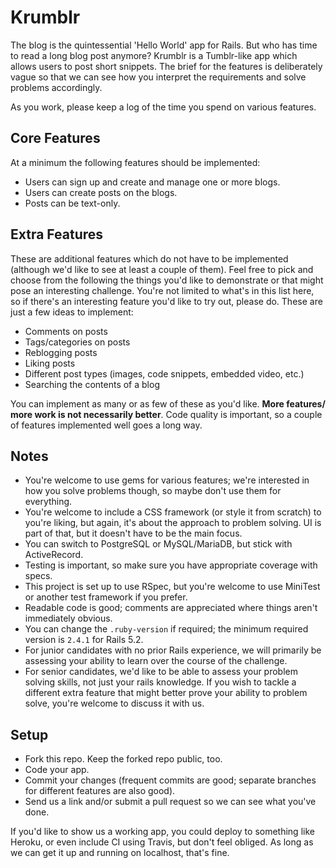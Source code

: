 # Krumblr

The blog is the quintessential 'Hello World' app for Rails. But who has time to
read a long blog post anymore? Krumblr is a Tumblr-like app which allows users
to post short snippets. The brief for the features is deliberately vague so
that we can see how you interpret the requirements and solve problems
accordingly.

As you work, please keep a log of the time you spend on various features.

## Core Features

At a minimum the following features should be implemented:

* Users can sign up and create and manage one or more blogs.
* Users can create posts on the blogs.
* Posts can be text-only.

## Extra Features

These are additional features which do not have to be implemented (although
we'd like to see at least a couple of them). Feel free to pick and choose from
the following the things you'd like to demonstrate or that might pose an
interesting challenge. You're not limited to what's in this list here, so if
there's an interesting feature you'd like to try out, please do. These are just
a few ideas to implement:

* Comments on posts
* Tags/categories on posts
* Reblogging posts
* Liking posts
* Different post types (images, code snippets, embedded video, etc.)
* Searching the contents of a blog

You can implement as many or as few of these as you'd like. **More features/
more work is not necessarily better**. Code quality is important, so a couple
of features implemented well goes a long way.

## Notes

* You're welcome to use gems for various features; we're interested in how you
  solve problems though, so maybe don't use them for everything.
* You're welcome to include a CSS framework (or style it from scratch) to
  you're liking, but again, it's about the approach to problem solving. UI
  is part of that, but it doesn't have to be the main focus.
* You can switch to PostgreSQL or MySQL/MariaDB, but stick with ActiveRecord.
* Testing is important, so make sure you have appropriate coverage with specs.
* This project is set up to use RSpec, but you're welcome to use MiniTest or
  another test framework if you prefer.
* Readable code is good; comments are appreciated where things aren't
  immediately obvious.
* You can change the `.ruby-version` if required; the minimum required version
  is `2.4.1` for Rails 5.2.
* For junior candidates with no prior Rails experience, we will primarily be assessing
  your ability to learn over the course of the challenge.
* For senior candidates, we'd like to be able to assess your problem solving
  skills, not just your rails knowledge. If you wish to tackle a different extra
  feature that might better prove your ability to problem solve, you're welcome to discuss
  it with us.


## Setup

* Fork this repo. Keep the forked repo public, too.
* Code your app.
* Commit your changes (frequent commits are good; separate branches for
  different features are also good).
* Send us a link and/or submit a pull request so we can see what you've done.

If you'd like to show us a working app, you could deploy to something like
Heroku, or even include CI using Travis, but don't feel obliged. As long as we
can get it up and running on localhost, that's fine.

